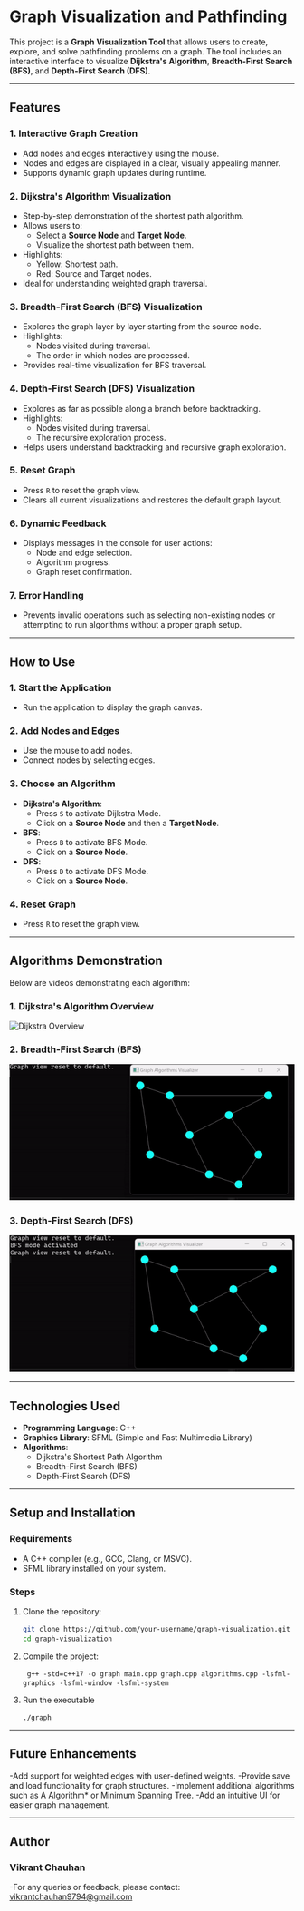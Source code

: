 # Graph Visualization and Pathfinding

This project is a **Graph Visualization Tool** that allows users to create, explore, and solve pathfinding problems on a graph. The tool includes an interactive interface to visualize **Dijkstra's Algorithm**, **Breadth-First Search (BFS)**, and **Depth-First Search (DFS)**.

---

## Features

### **1. Interactive Graph Creation**
- Add nodes and edges interactively using the mouse.
- Nodes and edges are displayed in a clear, visually appealing manner.
- Supports dynamic graph updates during runtime.

### **2. Dijkstra's Algorithm Visualization**
- Step-by-step demonstration of the shortest path algorithm.
- Allows users to:
  - Select a **Source Node** and **Target Node**.
  - Visualize the shortest path between them.
- Highlights:
  - Yellow: Shortest path.
  - Red: Source and Target nodes.
- Ideal for understanding weighted graph traversal.

### **3. Breadth-First Search (BFS) Visualization**
- Explores the graph layer by layer starting from the source node.
- Highlights:
  - Nodes visited during traversal.
  - The order in which nodes are processed.
- Provides real-time visualization for BFS traversal.

### **4. Depth-First Search (DFS) Visualization**
- Explores as far as possible along a branch before backtracking.
- Highlights:
  - Nodes visited during traversal.
  - The recursive exploration process.
- Helps users understand backtracking and recursive graph exploration.

### **5. Reset Graph**
- Press `R` to reset the graph view.
- Clears all current visualizations and restores the default graph layout.

### **6. Dynamic Feedback**
- Displays messages in the console for user actions:
  - Node and edge selection.
  - Algorithm progress.
  - Graph reset confirmation.

### **7. Error Handling**
- Prevents invalid operations such as selecting non-existing nodes or attempting to run algorithms without a proper graph setup.

---

## How to Use

### **1. Start the Application**
- Run the application to display the graph canvas.

### **2. Add Nodes and Edges**
- Use the mouse to add nodes.
- Connect nodes by selecting edges.

### **3. Choose an Algorithm**
- **Dijkstra's Algorithm**:
  - Press `S` to activate Dijkstra Mode.
  - Click on a **Source Node** and then a **Target Node**.
- **BFS**:
  - Press `B` to activate BFS Mode.
  - Click on a **Source Node**.
- **DFS**:
  - Press `D` to activate DFS Mode.
  - Click on a **Source Node**.

### **4. Reset Graph**
- Press `R` to reset the graph view.

---

## Algorithms Demonstration

Below are videos demonstrating each algorithm:

### **1. Dijkstra's Algorithm Overview**
![Dijkstra Overview](./assets/Dijkstra_gif_.gif)

### **2. Breadth-First Search (BFS)**
![BFS Demonstration](./assets/bfs.gif)

### **3. Depth-First Search (DFS)**
![DFS Demonstration](./assets/dfs.gif)



---

## Technologies Used

- **Programming Language**: C++
- **Graphics Library**: SFML (Simple and Fast Multimedia Library)
- **Algorithms**:
  - Dijkstra's Shortest Path Algorithm
  - Breadth-First Search (BFS)
  - Depth-First Search (DFS)

---

## Setup and Installation

### **Requirements**
- A C++ compiler (e.g., GCC, Clang, or MSVC).
- SFML library installed on your system.

### **Steps**
1. Clone the repository:
   ``` bash
   git clone https://github.com/your-username/graph-visualization.git
   cd graph-visualization
   ```
2. Compile the project:
   ```
    g++ -std=c++17 -o graph main.cpp graph.cpp algorithms.cpp -lsfml-graphics -lsfml-window -lsfml-system

    ```
3. Run the executable
   ```
   ./graph
   ```

 --- 
  ## Future Enhancements
   -Add support for weighted edges with user-defined weights.
   -Provide save and load functionality for graph structures.
   -Implement additional algorithms such as A Algorithm* or Minimum Spanning Tree.
   -Add an intuitive UI for easier graph management.

---
## Author
  ### Vikrant Chauhan
  -For any queries or feedback, please contact: vikrantchauhan9794@gmail.com

  
